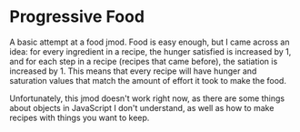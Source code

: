 # Progressive Food

A basic attempt at a food jmod.  Food is easy enough, but I came across an idea: for every ingredient in a recipe, the hunger satisfied is increased by 1, and for each step in a recipe (recipes that came before), the satiation is increased by 1.  This means that every recipe will have hunger and saturation values that match the amount of effort it took to make the food.

Unfortunately, this jmod doesn't work right now, as there are some things about objects in JavaScript I don't understand, as well as how to make recipes with things you want to keep.